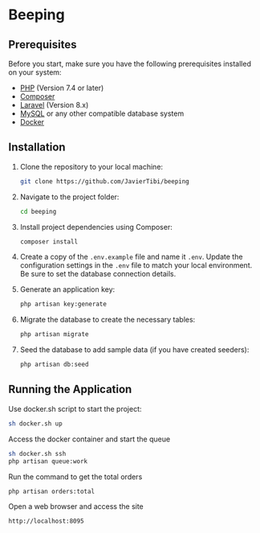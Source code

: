 # Beeping


## Prerequisites

Before you start, make sure you have the following prerequisites installed on your system:

- [PHP](https://www.php.net/) (Version 7.4 or later)
- [Composer](https://getcomposer.org/)
- [Laravel](https://laravel.com/) (Version 8.x)
- [MySQL](https://www.mysql.com/) or any other compatible database system
- [Docker](https://www.docker.com/)

## Installation

1. Clone the repository to your local machine:

    ```bash
    git clone https://github.com/JavierTibi/beeping
    ```

2. Navigate to the project folder:

    ```bash
    cd beeping
    ```

3. Install project dependencies using Composer:

    ```bash
    composer install
    ```

4. Create a copy of the `.env.example` file and name it `.env`. Update the configuration settings in the `.env` file to match your local environment. Be sure to set the database connection details.

5. Generate an application key:

    ```bash
    php artisan key:generate
    ```

6. Migrate the database to create the necessary tables:

    ```bash
    php artisan migrate
    ```

7. Seed the database to add sample data (if you have created seeders):

    ```bash
    php artisan db:seed
    ```

## Running the Application

Use docker.sh script to start the project:

```bash
sh docker.sh up
 ```

Access the docker container and start the queue

```bash
sh docker.sh ssh
php artisan queue:work
 ```

Run the command to get the total orders
```bash
php artisan orders:total
 ```

Open a web browser and access the site 
```bash
http://localhost:8095
 ```

